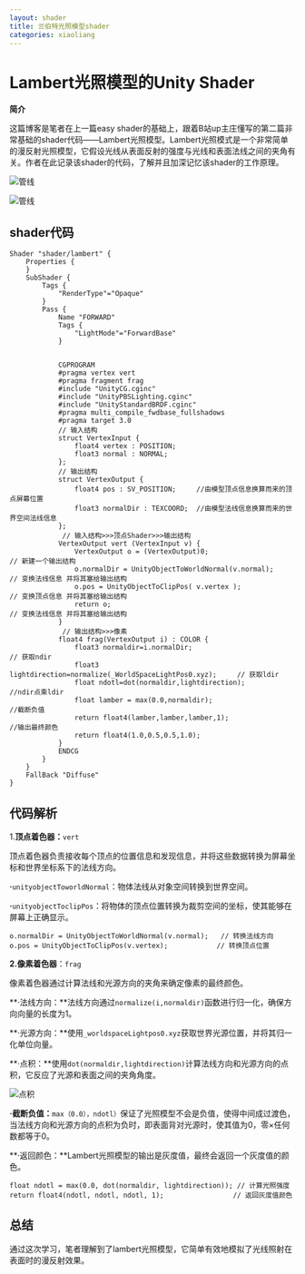 ```yaml
---
layout: shader
title: 兰伯特光照模型shader
categories: xiaoliang
---
```


# Lambert光照模型的Unity Shader

**简介**

这篇博客是笔者在上一篇easy shader的基础上，跟着B站up主庄懂写的第二篇非常基础的shader代码——Lambert光照模型。Lambert光照模式是一个非常简单的漫反射光照模型，它假设光线从表面反射的强度与光线和表面法线之间的夹角有关。作者在此记录该shader的代码，了解并且加深记忆该shader的工作原理。

![管线](https://liangx.work/assets/渲染管线.png)

![管线](https://liangx.work/assets/兰伯特光照.png)

## shader代码

```
Shader "shader/lambert" {
    Properties {
    }
    SubShader {
        Tags {
            "RenderType"="Opaque"
        }
        Pass {
            Name "FORWARD"
            Tags {
                "LightMode"="ForwardBase"
            }
            
            
            CGPROGRAM
            #pragma vertex vert
            #pragma fragment frag
            #include "UnityCG.cginc"
            #include "UnityPBSLighting.cginc"
            #include "UnityStandardBRDF.cginc"
            #pragma multi_compile_fwdbase_fullshadows
            #pragma target 3.0
            // 输入结构
            struct VertexInput {
                float4 vertex : POSITION;
                float3 normal : NORMAL;
            };
            // 输出结构
            struct VertexOutput {
                float4 pos : SV_POSITION;     //由模型顶点信息换算而来的顶点屏幕位置
                float3 normalDir : TEXCOORD;  //由模型法线信息换算而来的世界空间法线信息
            };
             // 输入结构>>>顶点Shader>>>输出结构
            VertexOutput vert (VertexInput v) {
                VertexOutput o = (VertexOutput)0;                               // 新建一个输出结构
                o.normalDir = UnityObjectToWorldNormal(v.normal);               // 变换法线信息 并将其塞给输出结构  
                o.pos = UnityObjectToClipPos( v.vertex );                       // 变换顶点信息 并将其塞给输出结构
                return o;                                                       // 变换法线信息 并将其塞给输出结构
            }
             // 输出结构>>>像素
            float4 frag(VertexOutput i) : COLOR {
                float3 normaldir=i.normalDir;                                  // 获取ndir
                float3 lightdirection=normalize(_WorldSpaceLightPos0.xyz);     // 获取ldir
                float ndotl=dot(normaldir,lightdirection);                     //ndir点乘ldir
                float lamber = max(0.0,normaldir);                             //截断负值
                return float4(lamber,lamber,lamber,1);                         //输出最终颜色
                return float4(1.0,0.5,0.5,1.0);
            }
            ENDCG
        }
    }
    FallBack "Diffuse"
}
```

## 代码解析

1.**顶点着色器：**`vert`

顶点着色器负责接收每个顶点的位置信息和发现信息，并将这些数据转换为屏幕坐标和世界坐标系下的法线方向。

**·**`unityobjectToworldNormal`：物体法线从对象空间转换到世界空间。

**·**`unityobjectToclipPos`：将物体的顶点位置转换为裁剪空间的坐标，使其能够在屏幕上正确显示。

```
o.normalDir = UnityObjectToWorldNormal(v.normal);   // 转换法线方向
o.pos = UnityObjectToClipPos(v.vertex);            // 转换顶点位置
```

**2.像素着色器**：`frag`

像素着色器通过计算法线和光源方向的夹角来确定像素的最终颜色。

**·法线方向：**法线方向通过`normalize(i,normaldir)`函数进行归一化，确保方向向量的长度为1。

**·光源方向：**使用`_worldspaceLightpos0.xyz`获取世界光源位置，并将其归一化单位向量。

**·点积：**使用`dot(normaldir,lightdirection)`计算法线方向和光源方向的点积，它反应了光源和表面之间的夹角角度。

![点积](https://liangx.work/assets/点积.png)

**·截断负值：**`max（0.0），ndotl）`保证了光照模型不会是负值，使得中间成过渡色，当法线方向和光源方向的点积为负时，即表面背对光源时，使其值为0，零×任何数都等于0。

**·返回颜色：**Lambert光照模型的输出是灰度值，最终会返回一个灰度值的颜色。

```
float ndotl = max(0.0, dot(normaldir, lightdirection)); // 计算光照强度
return float4(ndotl, ndotl, ndotl, 1);                 // 返回灰度值颜色
```

## 总结

通过这次学习，笔者理解到了lambert光照模型，它简单有效地模拟了光线照射在表面时的漫反射效果。
